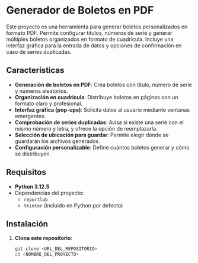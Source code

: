 # Generador de Boletos en PDF

Este proyecto es una herramienta para generar boletos personalizados en formato PDF. Permite configurar títulos, números de serie y generar múltiples boletos organizados en formato de cuadrícula. Incluye una interfaz gráfica para la entrada de datos y opciones de confirmación en caso de series duplicadas.

## Características

- **Generación de boletos en PDF**: Crea boletos con título, número de serie y números aleatorios.
- **Organización en cuadrícula**: Distribuye boletos en páginas con un formato claro y profesional.
- **Interfaz gráfica (pop-ups)**: Solicita datos al usuario mediante ventanas emergentes.
- **Comprobación de series duplicadas**: Avisa si existe una serie con el mismo número y letra, y ofrece la opción de reemplazarla.
- **Selección de ubicación para guardar**: Permite elegir dónde se guardarán los archivos generados.
- **Configuración personalizable**: Define cuántos boletos generar y cómo se distribuyen.

## Requisitos

- **Python 3.12.5**
- Dependencias del proyecto:
  - `reportlab`
  - `tkinter` (incluido en Python por defecto)

## Instalación

1. **Clona este repositorio**:
   ```bash
   git clone <URL_DEL_REPOSITORIO>
   cd <NOMBRE_DEL_PROYECTO>
